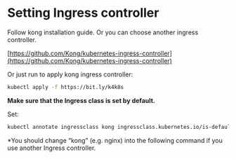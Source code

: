 # Setting Ingress controller

Follow kong installation guide. Or you can choose another ingress controller.

[https://github.com/Kong/kubernetes-ingress-controller](https://github.com/Kong/kubernetes-ingress-controller)

Or just run to apply kong ingress controller:

```bash
kubectl apply -f https://bit.ly/k4k8s
```

**Make sure that the Ingress class is set by default.**

Set:

```bash
kubectl annotate ingressclass kong ingressclass.kubernetes.io/is-default-class=true
```

*You should change “kong” (e.g. nginx) into the following command if you use another Ingress controller.